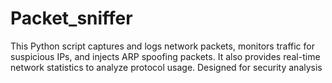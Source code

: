 # Packet_sniffer
This Python script captures and logs network packets, monitors traffic for suspicious IPs, and injects ARP spoofing packets. It also provides real-time network statistics to analyze protocol usage. Designed for security analysis
